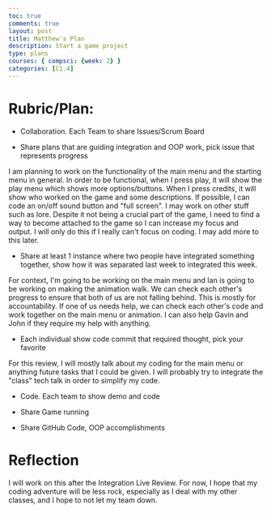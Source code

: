 ```yaml
---
toc: true
comments: true
layout: post
title: Matthew's Plan
description: Start a game project
type: plans
courses: { compsci: {week: 2} }
categories: [C1.4]
---
```


# Rubric/Plan:

- Collaboration. Each Team to share Issues/Scrum Board 

- Share plans that are guiding integration and OOP work, pick issue that represents progress

I am planning to work on the functionality of the main menu and the starting menu in general. In order to be functional, when I press play, it will show the play menu which shows more options/buttons. When I press credits, it will show who worked on the game and some descriptions. If possible, I can code an on/off sound button and "full screen". I may work on other stuff such as lore. Despite it not being a crucial part of the game, I need to find a way to become attached to the game so I can increase my focus and output. I will only do this if I really can't focus on coding. I may add more to this later.

- Share at least 1 instance where two people have integrated something together, show how it was separated last week to integrated this week.

For context, I'm going to be working on the main menu and Ian is going to be working on making the animation walk. We can check each other's progress to ensure that both of us are not falling behind. This is mostly for accountability. If one of us needs help, we can check each other's code and work together on the main menu or animation. I can also help Gavin and John if they require my help with anything.

- Each individual show code commit that required thought, pick your favorite

For this review, I will mostly talk about my coding for the main menu or anything future tasks that I could be given. I will probably try to integrate the "class" tech talk in order to simplify my code.

- Code.  Each team to show demo and code

- Share Game running

- Share GitHub Code, OOP accomplishments

# Reflection

I will work on this after the Integration Live Review. For now, I hope that my coding adventure will be less rock, especially as I deal with my other classes, and I hope to not let my team down.
